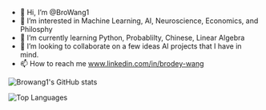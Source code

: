 - 👋 Hi, I’m @BroWang1
- 👀 I’m interested in Machine Learning, AI, Neuroscience, Economics, and Philosphy 
- 🌱 I’m currently learning Python, Probablilty, Chinese, Linear Algebra
- 💞️ I’m looking to collaborate on a few ideas AI projects that I have in mind.
- 📫 How to reach me www.linkedin.com/in/brodey-wang

![Browang1's GitHub stats](https://github-readme-stats.vercel.app/api?username=Browang1&hide=contribs,prs)

![Top Languages](https://github-readme-stats.vercel.app/api/top-langs/?username=Browang1&layout=compact&theme=light)

<!---
BroWang1/BroWang1 is a ✨ special ✨ repository because its `README.md` (this file) appears on your GitHub profile.
You can click the Preview link to take a look at your changes.
--->
